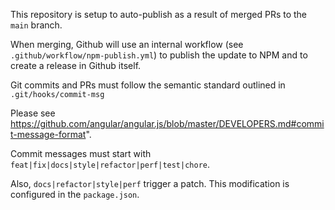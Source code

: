 This repository is setup to auto-publish as a result of merged PRs to the `main` branch.


When merging, Github will use an internal workflow (see `.github/workflow/npm-publish.yml`) to publish the update to NPM and to create a release in Github itself.  


Git commits and PRs must follow the semantic standard outlined in `.git/hooks/commit-msg`

Please see https://github.com/angular/angular.js/blob/master/DEVELOPERS.md#commit-message-format".

Commit messages must start with `feat|fix|docs|style|refactor|perf|test|chore`.

Also, `docs|refactor|style|perf` trigger a patch.  This modification is configured in the `package.json`.
